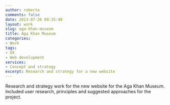 ```yaml
---
author: roberto
comments: false
date: 2013-07-26 09:35:48
layout: work
slug: aga-khan-museum
title: Aga Khan Museum
categories:
- Work
tags:
- UX
- Web development
services:
- Concept and strategy
excerpt: Research and strategy for a new website
---
```


Research and strategy work for the new website for the Aga Khan Museum. Included user research, principles and suggested approaches for the project.


